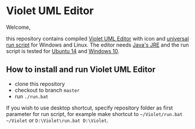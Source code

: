 # Violet UML Editor

Welcome,

this repository contains compiled [Violet UML Editor] with icon and [universal run script] for Windows and Linux.
The editor needs [Java's JRE] and the run script is tested for [Ubuntu 14] and [Windows 10].


## How to install and run Violet UML Editor

  * clone this repository
  * checkout to branch `master`
  * run `./run.bat`

If you wish to use desktop shortcut, specify repository folder as first parameter for run script,
for example make shortcut to `~/Violet/run.bat ~/Violet` or `D:\Violet\run.bat D:\Violet`.


[Violet UML Editor]:https://github.com/violetumleditor/violetumleditor
[universal run script]:https://github.com/petrknap/violetumleditor/blob/master/run.bat
[Java's JRE]:http://java.com/en/
[Ubuntu 14]:http://www.ubuntu.com/desktop
[Windows 10]:https://www.microsoft.com/en-us/windows
